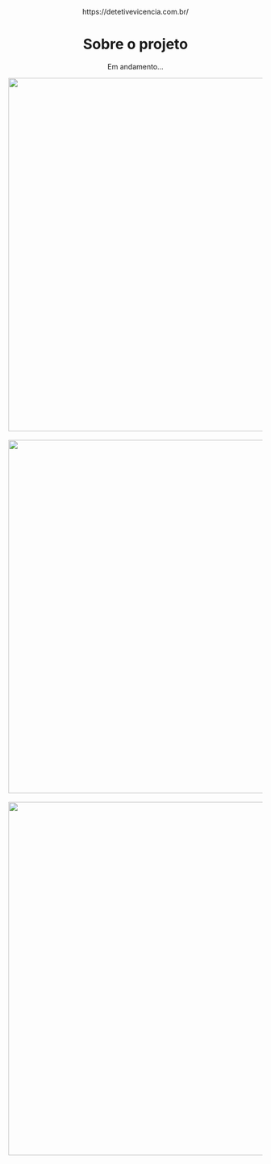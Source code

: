 <p align="center">
  https://detetivevicencia.com.br/
</p>

<h1 align="center">Sobre o projeto</h1>
<p align="center">Em andamento...
</p>

<div align="center">
<img src="https://user-images.githubusercontent.com/87316285/149778413-28930623-4b8e-423b-96d8-5424b372bb27.png" width="700px" />
</div>
<br/>

<div align="center">
<img src="https://user-images.githubusercontent.com/87316285/149636889-e21fed50-a409-406e-8bc0-35aecd4796bf.png" width="700px" />
</div>
<br/>

<div align="center">
<img src="https://user-images.githubusercontent.com/87316285/149636904-a80c49bf-b435-464f-b6d9-fa4b5caa139f.png" width="700px" />
</div>
<br/>

